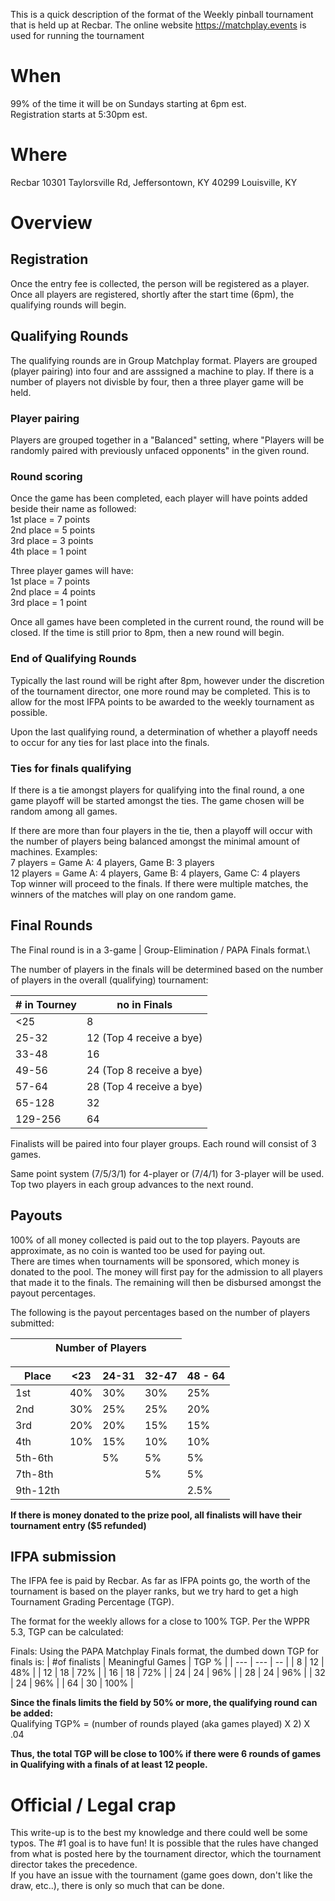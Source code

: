 This is a quick description of the format of the Weekly pinball tournament that is held up at Recbar. The online website https://matchplay.events is used for running the tournament

# When
99% of the time it will be on Sundays starting at 6pm est. \
Registration starts at 5:30pm est.

# Where
Recbar
10301 Taylorsville Rd, Jeffersontown, KY 40299
Louisville, KY 

# Overview
## Registration
 Once the entry fee is collected, the person will be registered as a player. Once all players are registered, shortly after the start time (6pm), the qualifying rounds will begin.

## Qualifying Rounds
The qualifying rounds are in Group Matchplay format. Players are grouped (player pairing) into four and are asssigned a machine to play. If there is a number of players not divisble by four, then a three player game will be held.

### Player pairing
Players are grouped together in a "Balanced" setting, where "Players will be randomly paired with previously unfaced opponents" in the given round.

### Round scoring
Once the game has been completed, each player will have points added beside their name as followed:\
1st place = 7 points\
2nd place = 5 points\
3rd place = 3 points\
4th place = 1 point

Three player games will have:\
1st place = 7 points\
2nd place = 4 points\
3rd place = 1 point

Once all games have been completed in the current round, the round will be closed. If the time is still prior to 8pm, then a new round will begin.

### End of Qualifying Rounds
Typically the last round will be right after 8pm, however under the discretion of the tournament director, one more round may be completed. This is to allow for the most IFPA points to be awarded to the weekly tournament as possible.

Upon the last qualifying round, a determination of whether a playoff needs to occur for any ties for last place into the finals. 

### Ties for finals qualifying
If there is a tie amongst players for qualifying into the final round, a one game playoff will be started amongst the ties. The game chosen will be random among all games. 

If there are more than four players in the tie, then a playoff will occur with the number of players being balanced amongst the minimal amount of machines. Examples:\
7 players = Game A: 4 players, Game B: 3 players\
12 players = Game A: 4 players, Game B: 4 players, Game C: 4 players\
Top winner will proceed to the finals. If there were multiple matches, the winners of the matches will play on one random game.

## Final Rounds
The Final round is in a 3-game | Group-Elimination / PAPA Finals format.\

The number of players in the finals will be determined based on the number of players in the overall (qualifying) tournament:

|# in Tourney | no in Finals|
| ------------ | ----------- |
|<25 | 8
|25-32 | 12 (Top 4 receive a bye)|
|33-48 | 16|
|49-56|24 (Top 8 receive a bye)|
|57-64|28 (Top 4 receive a bye)|
|65-128|32|
|129-256|64|


Finalists will be paired into four player groups.
Each round will consist of 3 games.

Same point system (7/5/3/1) for 4-player or (7/4/1) for 3-player will be used.\
Top two players in each group advances to the next round.

## Payouts
100% of all money collected is paid out to the top players. Payouts are approximate, as no coin is wanted too be used for paying out.\
There are times when tournaments will be sponsored, which money is donated to the pool. The money will first pay for the admission to all players that made it to the finals. The remaining will then be disbursed amongst the payout percentages.

The following is the payout percentages based on the number of players submitted:

|  | | | |  Number of Players | | | |
| --- | --- | --- | --- | ---: | --- | --- | --- |

| Place | <23 | 24-31 | 32-47 | 48 - 64 |
| ----- | --- | ----- | ----- | ------- |
| 1st | 40% | 30% | 30% | 25% |
| 2nd | 30% | 25% | 25% | 20% |
| 3rd | 20% | 20% | 15% | 15% |
| 4th | 10% | 15% | 10% | 10% |
| 5th-6th | | 5% | 5% | 5% |
| 7th-8th | | | 5% | 5% |
| 9th-12th | | | | 2.5% |
**If there is money donated to the prize pool, all finalists will have their tournament entry ($5 refunded)**

## IFPA submission
The IFPA fee is paid by Recbar. As far as IFPA points go, the worth of the tournament is based on the player ranks, but we try hard to get a high Tournament Grading Percentage (TGP).

The format for the weekly allows for a close to 100% TGP.
Per the WPPR 5.3, TGP can be calculated:


Finals: Using the PAPA Matchplay Finals format, the dumbed down TGP for finals is:
| #of finalists | Meaningful Games | TGP % |
| --- | --- | -- |
| 8 | 12 | 48% |
| 12 | 18 | 72% |
| 16 | 18 | 72% |
| 24 | 24 | 96% |
| 28 | 24 | 96% |
| 32 | 24 | 96% |
| 64 | 30 | 100% |

**Since the finals limits the field by 50% or more, the qualifying round can be added:**\
Qualifying TGP% = (number of rounds played (aka games played) X 2) X .04

**Thus, the total TGP will be close to 100% if there were 6 rounds of games in Qualifying with a finals of at least 12 people.**


# Official / Legal crap
This write-up is to the best my knowledge and there could well be some typos. The #1 goal is to have fun! It is possible that the rules have changed from what is posted here by the tournament director, which the tournament director takes the precedence.\
If you have an issue with the tournament (game goes down, don't like the draw, etc..), there is only so much that can be done.